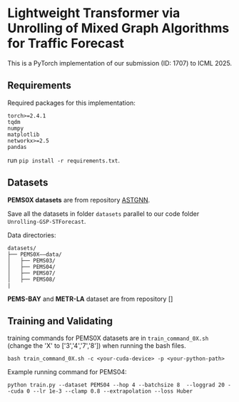 # Lightweight Transformer via Unrolling of Mixed Graph Algorithms for Traffic Forecast

This is a PyTorch implementation of our submission (ID: 1707) to ICML 2025.
## Requirements

Required packages for this implementation:

```
torch>=2.4.1
tqdm
numpy 
matplotlib 
networkx>=2.5
pandas
```
run `pip install -r requirements.txt`.

## Datasets
**PEMS0X datasets** are from repository [ASTGNN](https://github.com/guoshnBJTU/ASTGNN/tree/main/data).

<!-- PEMS-BAY and METR-LA datasets are from repository [DCRNN](https://github.com/liyaguang/DCRNN/tree/master/data/sensor_graph). -->

Save all the datasets in folder `datasets` parallel to our code folder `Unrolling-GSP-STForecast`. 

Data directories:
```
datasets/
├── PEMS0X——data/
│   ├── PEMS03/
│   ├── PEMS04/
│   ├── PEMS07/
│   ├── PEMS08/
|
```
**PEMS-BAY** and **METR-LA** dataset are from repository []


## Training and Validating
training commands for PEMS0X datasets are in `train_command_0X.sh` (change the 'X' to ['3','4','7','8']) when running the bash files. 
```
bash train_command_0X.sh -c <your-cuda-device> -p <your-python-path>
```
Example running command for PEMS04:
```
python train.py --dataset PEMS04 --hop 4 --batchsize 8  --loggrad 20 --cuda 0 --lr 1e-3 --clamp 0.8 --extrapolation --loss Huber
```


